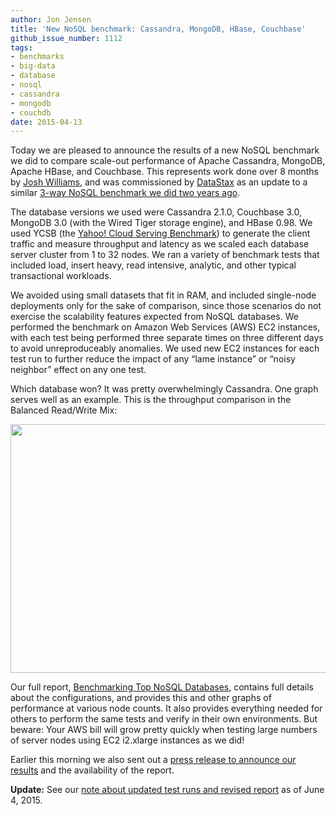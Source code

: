 ```yaml
---
author: Jon Jensen
title: 'New NoSQL benchmark: Cassandra, MongoDB, HBase, Couchbase'
github_issue_number: 1112
tags:
- benchmarks
- big-data
- database
- nosql
- cassandra
- mongodb
- couchdb
date: 2015-04-13
---
```


Today we are pleased to announce the results of a new NoSQL benchmark we did to compare scale-out performance of Apache Cassandra, MongoDB, Apache HBase, and Couchbase. This represents work done over 8 months by [Josh Williams](/team/josh-williams), and was commissioned by [DataStax](http://www.datastax.com/) as an update to a similar [3-way NoSQL benchmark we did two years ago](/blog/2013/03/nosql-benchmark-of-cassandra-hbase).

The database versions we used were Cassandra 2.1.0, Couchbase 3.0, MongoDB 3.0 (with the Wired Tiger storage engine), and HBase 0.98. We used YCSB (the [Yahoo! Cloud Serving Benchmark](https://github.com/brianfrankcooper/YCSB)) to generate the client traffic and measure throughput and latency as we scaled each database server cluster from 1 to 32 nodes. We ran a variety of benchmark tests that included load, insert heavy, read intensive, analytic, and other typical transactional workloads.

We avoided using small datasets that fit in RAM, and included single-node deployments only for the sake of comparison, since those scenarios do not exercise the scalability features expected from NoSQL databases. We performed the benchmark on Amazon Web Services (AWS) EC2 instances, with each test being performed three separate times on three different days to avoid unreproduceably anomalies. We used new EC2 instances for each test run to further reduce the impact of any “lame instance” or “noisy neighbor” effect on any one test.

Which database won? It was pretty overwhelmingly Cassandra. One graph serves well as an example. This is the throughput comparison in the Balanced Read/Write Mix:

<img height="398" src="/blog/2015/04/new-nosql-benchmark-cassandra-mongodb/image-0.png" width="732"/>

Our full report, [Benchmarking Top NoSQL Databases](http://www.datastax.com/wp-content/themes/datastax-2014-08/files/NoSQL_Benchmarks_EndPoint.pdf), contains full details about the configurations, and provides this and other graphs of performance at various node counts. It also provides everything needed for others to perform the same tests and verify in their own environments. But beware: Your AWS bill will grow pretty quickly when testing large numbers of server nodes using EC2 i2.xlarge instances as we did!

Earlier this morning we also sent out a [press release to announce our results](http://www.prnewswire.com/news-releases/apache-cassandra-leads-all-others-in-latest-nosql-benchmark-300064570.html) and the availability of the report.

**Update:** See our [note about updated test runs and revised report](/blog/2015/06/updated-nosql-benchmark-cassandra) as of June 4, 2015.
